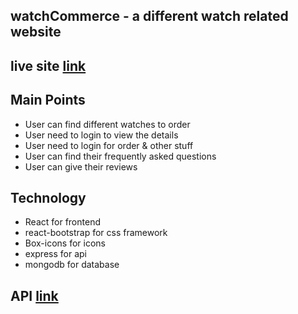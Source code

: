 ## watchCommerce - a different watch related website

## live site [link](https://e-commerce-fa971.web.app)

## Main Points

* User can find different watches to order
* User need to login to view the details
* User need to login for order & other stuff
* User can find their frequently asked questions
* User can give their reviews

## Technology

* React for frontend 
* react-bootstrap for css framework
* Box-icons for icons
* express for api
* mongodb for database

## API [link](https://watchcom-server.herokuapp.com/)
